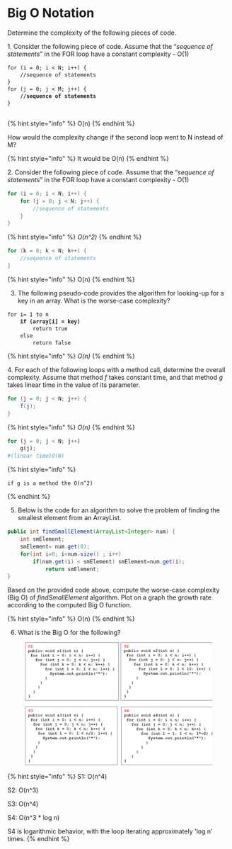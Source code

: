 # Big O Notation

Determine the complexity of the following pieces of code.

1\.     Consider the following piece of code. Assume that the “_sequence of statements_” in the FOR loop have a constant complexity - O(1)

&#x20;

<pre class="language-java"><code class="lang-java">for (i = 0; i &#x3C; N; i++) {
    //sequence of statements
}
for (j = 0; j &#x3C; M; j++) {
<strong>    //sequence of statements
</strong>}

</code></pre>

{% hint style="info" %}
O(n)
{% endhint %}

How would the complexity change if the second loop went to N instead of M?

{% hint style="info" %}
It would be O(n)
{% endhint %}

2\.     Consider the following piece of code. Assume that the “_sequence of statements_” in the FOR loop have a constant complexity - O(1)

```java
for (i = 0; i < N; i++) {
    for (j = 0; j < N; j++) {
        //sequence of statements
    }
}
```

{% hint style="info" %}
_O(n^2)_
{% endhint %}

```java
for (k = 0; k < N; k++) { 
    //sequence of statements
}
```

{% hint style="info" %}
O(n)
{% endhint %}

3. The following pseudo-code provides the algorithm for looking-up for a key in an array. What is the worse-case complexity?

<pre class="language-python"><code class="lang-python">for i= 1 to n
<strong>    if (array[i] = key)
</strong>        return true
    else
        return false
</code></pre>

{% hint style="info" %}
_O(n)_
{% endhint %}

4\.     For each of the following loops with a method call, determine the overall complexity. Assume that method _f_ takes constant time, and that method _g_ takes linear time in the value of its parameter.

```java
for (j = 0; j < N; j++) { 
    f(j);
}
```

{% hint style="info" %}
_O(n)_
{% endhint %}

```python
for (j = 0; j < N; j++)
    g(j);	
#(linear time)O(N)	
```

{% hint style="info" %}
```
if g is a method the O(n^2)
```
{% endhint %}

5. Below is the code for an algorithm to solve the problem of finding the smallest element from an ArrayList.

```java
public int findSmallElement(ArrayList<Integer> num) { 
    int smElement;
    smElement= num.get(0); 
    for(int i=0; i<num.size() ; i++)
        if(num.get(i) < smElement) smElement=num.get(i);
            return smElement;
}
```

Based on the provided code above, compute the worse-case complexity (Big O) of _findSmallElement_ algorithm. Plot on a graph the growth rate according to the computed Big O function.

{% hint style="info" %}
O(n)
{% endhint %}

6. What is the Big O for the following?

<figure><img src=".gitbook/assets/image.png" alt=""><figcaption></figcaption></figure>

{% hint style="info" %}
S1: O(n^4)

S2: O(n^3)

S3: O(n^4)

S4: O(n^3 \* log n)&#x20;

S4 is logarithmic behavior, with the loop iterating approximately 'log n' times.
{% endhint %}









